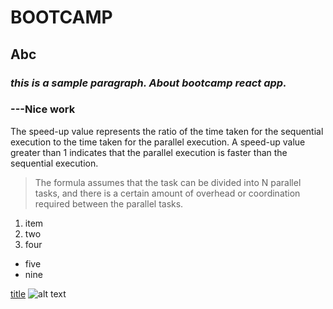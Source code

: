 # BOOTCAMP
## Abc

### *this is a sample paragraph. About bootcamp react app.*
### ---Nice work

The speed-up value represents the ratio of the time taken for the sequential execution to the time taken for the parallel execution. 
A speed-up value greater than 1 indicates that the parallel execution is faster than the sequential execution.
>The formula assumes that the task can be divided into N parallel tasks, and there is a certain amount of overhead or coordination required between the parallel tasks.
1. item
2. two
3. four

- five
- nine

[title](www.google.com)
![alt text](https://thumbs.dreamstime.com/z/beautiful-rain-forest-ang-ka-nature-trail-doi-inthanon-national-park-thailand-36703721.jpg)
